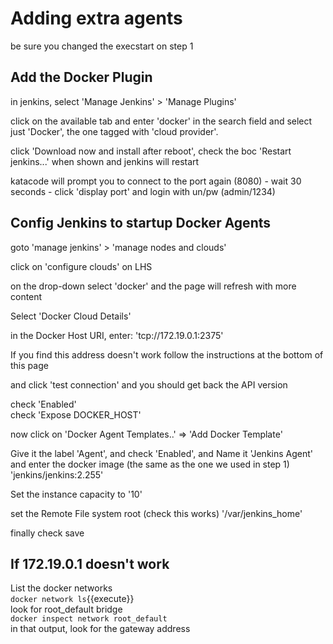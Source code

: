 # Adding extra agents

be sure you changed the execstart on step 1

## Add the Docker Plugin

in jenkins, select 'Manage Jenkins' > 'Manage Plugins'

click on the available tab and enter 'docker' in the search field and select just 'Docker', the one tagged with 'cloud provider'.

click 'Download now and install after reboot', check the boc 'Restart jenkins...' when shown and jenkins will restart

katacode will prompt you to connect to the port again (8080) - wait 30 seconds - click 'display port' and login with un/pw (admin/1234)

## Config Jenkins to startup Docker Agents

goto 'manage jenkins' > 'manage nodes and clouds'

click on 'configure clouds' on LHS

on the drop-down select 'docker' and the page will refresh with more content

Select 'Docker Cloud Details'

in the Docker Host URI, enter: 'tcp://172.19.0.1:2375' 

If you find this address doesn't work follow the instructions at the bottom of this page

and click 'test connection' and you should get back the API version

check 'Enabled'   
check 'Expose DOCKER_HOST'

now click on 'Docker Agent Templates..' => 'Add Docker Template'

Give it the label  'Agent', and check 'Enabled', and Name it 'Jenkins Agent' and enter the docker image (the same as the one we used in step 1) 'jenkins/jenkins:2.255'

Set the instance capacity to '10'

set the Remote File system root  (check this works) '/var/jenkins_home'

finally check save



## If 172.19.0.1 doesn't work

List the docker networks   
`docker network ls`{{execute}}   
look for root_default  bridge  
`docker inspect network root_default`  
in that output, look for the gateway address

